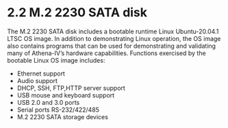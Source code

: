 # 2.2	M.2 2230 SATA disk

The M.2 2230 SATA disk includes a bootable runtime Linux Ubuntu-20.04.1 LTSC OS image. In addition to demonstrating Linux operation, the OS image also contains programs that can be used for demonstrating and validating many of Athena-IV’s hardware capabilities. Functions exercised by the bootable Linux OS image includes:&#x20;

* Ethernet support&#x20;
* Audio support&#x20;
* DHCP, SSH, FTP,HTTP server support&#x20;
* USB mouse and keyboard support&#x20;
* USB 2.0 and 3.0 ports&#x20;
* Serial ports RS-232/422/485&#x20;
* M.2 2230 SATA storage devices

